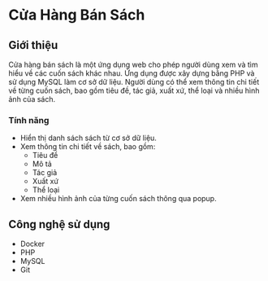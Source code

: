 # Cửa Hàng Bán Sách

## Giới thiệu

Cửa hàng bán sách là một ứng dụng web cho phép người dùng xem và tìm hiểu về các cuốn sách khác nhau. Ứng dụng được xây dựng bằng PHP và sử dụng MySQL làm cơ sở dữ liệu. Người dùng có thể xem thông tin chi tiết về từng cuốn sách, bao gồm tiêu đề, tác giả, xuất xứ, thể loại và nhiều hình ảnh của sách.

### Tính năng

- Hiển thị danh sách sách từ cơ sở dữ liệu.
- Xem thông tin chi tiết về sách, bao gồm:
  - Tiêu đề
  - Mô tả
  - Tác giả
  - Xuất xứ
  - Thể loại
- Xem nhiều hình ảnh của từng cuốn sách thông qua popup.

## Công nghệ sử dụng

- Docker
- PHP
- MySQL
- Git
